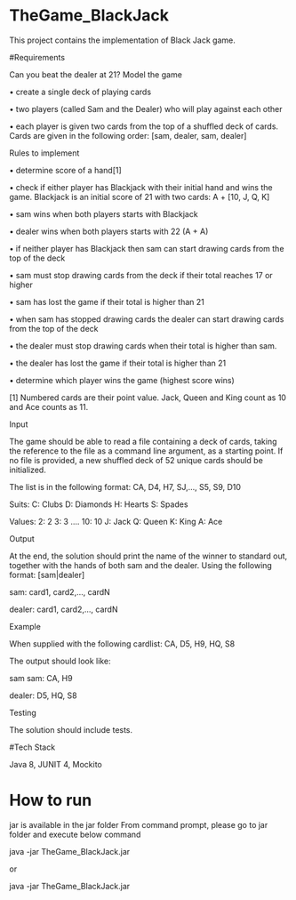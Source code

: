 # TheGame_BlackJack

This project contains the implementation of Black Jack game.

#Requirements

Can you beat the dealer at 21?
Model the game

• create a single deck of playing cards

• two players (called Sam and the Dealer) who will play against each other

• each player is given two cards from the top of a shuffled deck of cards. Cards are given in the following order: [sam, dealer, sam, dealer]

Rules to implement

• determine score of a hand[1]

• check if either player has Blackjack with their initial hand and wins the game. Blackjack is an initial score of 21 with two cards: A + [10, J, Q, K]

• sam wins when both players starts with Blackjack

• dealer wins when both players starts with 22 (A + A)

• if neither player has Blackjack then sam can start drawing cards from the top of the deck

• sam must stop drawing cards from the deck if their total reaches 17 or higher

• sam has lost the game if their total is higher than 21

• when sam has stopped drawing cards the dealer can start drawing cards from the top of the deck

• the dealer must stop drawing cards when their total is higher than sam.

• the dealer has lost the game if their total is higher than 21

• determine which player wins the game (highest score wins)

[1] Numbered cards are their point value. Jack, Queen and King count as 10 and Ace counts as 11.

Input

The game should be able to read a file containing a deck of cards, taking the reference to the file as a command line argument, as a starting point. If no file is
provided, a new shuffled deck of 52 unique cards should be initialized.

The list is in the following format:
CA, D4, H7, SJ,…, S5, S9, D10

Suits:
C: Clubs
D: Diamonds
H: Hearts
S: Spades

Values:
2: 2
3: 3
….
10: 10
J: Jack
Q: Queen
K: King
A: Ace

Output

At the end, the solution should print the name of the winner to standard out, together with the hands of both sam and the dealer. Using the following format: [sam|dealer]

sam: card1, card2,..., cardN

dealer: card1, card2,..., cardN

Example

When supplied with the following cardlist:
CA, D5, H9, HQ, S8

The output should look like:

sam
sam: CA, H9

dealer: D5, HQ, S8

Testing

The solution should include tests.

#Tech Stack

Java 8, JUNIT 4, Mockito

# How to run
jar is available in the jar folder
From command prompt, please go to jar folder and execute below command

java -jar TheGame_BlackJack.jar

or

java -jar TheGame_BlackJack.jar <path of the file name>

